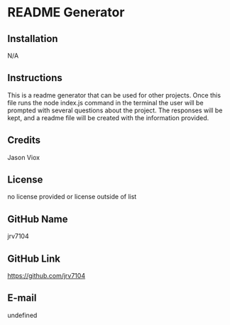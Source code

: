 # README Generator

## Installation
N/A

## Instructions
This is a readme generator that can be used for other projects. Once this file runs the node index.js command in the terminal the user will be prompted with several questions about the project. The responses will be kept, and a readme file will be created with the information provided.

## Credits
Jason Viox

## License
no license provided or license outside of list

## GitHub Name
jrv7104

## GitHub Link
https://github.com/jrv7104

## E-mail
undefined

